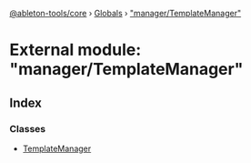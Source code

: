 [@ableton-tools/core](../README.md) › [Globals](../globals.md) › ["manager/TemplateManager"](_manager_templatemanager_.md)

# External module: "manager/TemplateManager"

## Index

### Classes

* [TemplateManager](../classes/_manager_templatemanager_.templatemanager.md)
